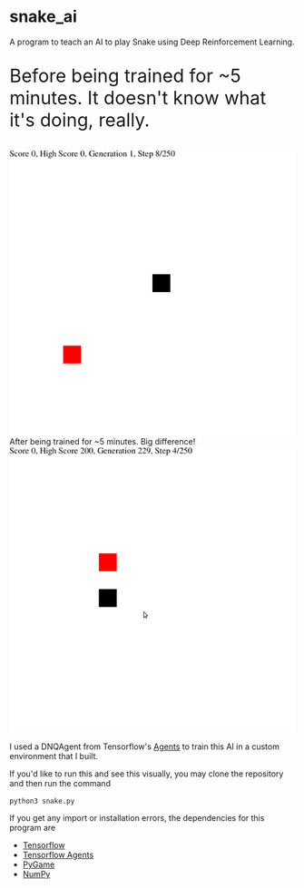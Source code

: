 # snake_ai
A program to teach an AI to play Snake using Deep Reinforcement Learning.

<div style="display: block;">
  
  <p style="font-size:32px;">Before being trained for ~5 minutes. It doesn't know what it's doing, really.</p>
  <img src="gifs/before_training.gif" alt="before_training.gif" >

  <div>
    After being trained for ~5 minutes. Big difference!
    <img src="gifs/trained.gif" alt="trained.gif">
 </div>

</div>




I used a DNQAgent from Tensorflow's <a href="https://www.tensorflow.org/agents"/>Agents</a> to train this AI in a custom environment that I built.



If you'd like to run this and see this visually, you may clone the repository and then run the command 
```
python3 snake.py
```


If you get any import or installation errors, the dependencies for this program are

<ul>
  <li> <a href="https://pypi.org/project/tensorflow/"/>Tensorflow</a></li>
  <li> <a href="https://pypi.org/project/tf-agents/"/>Tensorflow Agents</a></li>
  <li> <a href="https://pypi.org/project/pygame/"/>PyGame</a></li>
  <li> <a href="https://pypi.org/project/numpy/"/>NumPy</a></li>

</ul>



